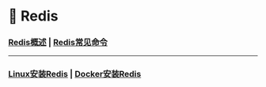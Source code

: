 # 🚥 Redis

### [Redis概述](/Redis/Redis概述)	|	[Redis常见命令](/Redis/Redis常见命令)



------



### [Linux安装Redis](/Redis/Linux安装Redis)	|	[Docker安装Redis](/Redis/Docker安装Redis)	

